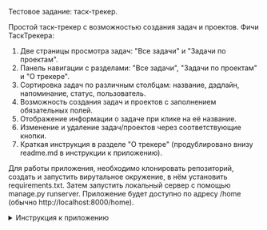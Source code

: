 Тестовое задание: таск-трекер.


Простой таск-трекер с возможностью создания задач и проектов.
Фичи ТаскТрекера:

1. Две страницы просмотра задач: "Все задачи" и "Задачи по проектам".
2. Панель навигации с разделами: "Все задачи", "Задачи по проектам" и "О трекере".
3. Сортировка задач по различным столбцам: название, дэдлайн, напоминание, статус, пользователь.
4. Возможность создания задач и проектов с заполнением обязательных полей.
5. Отображение информации о задаче при клике на её название.
6. Изменение и удаление задач/проектов через соответствующие кнопки.
7. Краткая инструкция в разделе "О трекере" (продублировано внизу readme.md в инструкции к приложению).

Для работы приложения, необходимо клонировать репозиторий, создать и запустить вирутальное окружение, в нём установить requirements.txt.
Затем запустить локальный сервер с помощью manage.py runserver. Приложение будет доступно по адресу /home (обычно http://localhost:8000/home).

<details>
<summary>Инструкция к приложению </summary>

**Панель навигации**

В ТаскТрекере для задач есть 2 страницы просмотра:
- страница «Все задачи» — они представлены одной большой таблицей,
- страница  «Задачи по проектам» они сгруппированы в таблицы по проектам (в виде карточек с названием и описанием проекта).
Для переключения между страницами просмотра используется верхняя панель навигации, также включающая раздел «О трекере».

**Страницы просмотра**
В обоих страницах просмотра, в таблицах в заголовках столбцов справа от названия есть кнопка для сортировки таблицы по содержимому столба, а именно:
- Задача — название задачи. Название кликабельно, по нему можно открыть всю информацию о задаче;
- Дэдлайн — срок, к которому нужно выполнить задачу;
- Напоминание — дата и время, для присыпания напоминания о задаче;
- Статус — статус задачи
- Пользователь —  ответственный за задачу пользователь
- Действия — кнопки для изменения (жёлтая) и для удаления (красная) задачи.
На странице «Все задачи» есть ещё столбец с названием проекта задачи. В случае выбора сортировки на странице «Задачи по проектам», этот тип сортировки применяется ко всем таблицам всех проектов.  Тип сортировки указан под верхней панелью навигации справа.
Слева под панелью навигации на странице «Все задачи» есть кнопка «Создать задачу», а на странице «Задачи по проектам» есть кнопка «Создать проект»

**Создание задачи**
Для создания задачи можно:
1. Нажать кнопку «Создать задачу» слева под панелью навигации.
2. Заполнить форму (обязательные поля отмечены *). Можно вернуться назад с помощью соответствующей кнопки над заголовком формы создания.
3. Нажать сохранить
Кроме того, задачу можно создать, нажав кнопку «Добавить задачу» справа от названия проекта в шапке его карточки на странице «Задачи по проектам». Тогда изначально выбран проект задачи.

**Создание проекта**
Чтобы создать проект, нужно на странице «Задачи по проектам» нажать «Создать проект», далее действия аналогичны созданию задачи.

**Информация о задаче**
Информацию о задаче можно открыть при клике на название задачи. Помимо данных, видимых в таблице, показывается описание и дата и время создания задачи.

**Изменение и удаление задач/проектов**
Для задач (в таблице в самом правом столбе "Действия") и для проектов (на странице «Задачи по проектам» в шапке карточки справа от названия) есть кнопки для изменения (жёлтая) и для удаления (красная). При нажатии на изменение, открывается форма, аналогичная созданию.

**О трекере**
В разделе о трекера находится краткая инструкция
</details>
